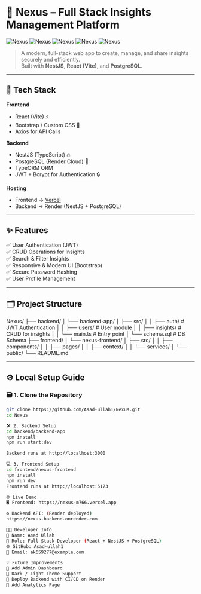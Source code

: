 # 🚀 Nexus – Full Stack Insights Management Platform

![Nexus](https://img.shields.io/badge/Frontend-React-blue)
![Nexus](https://img.shields.io/badge/Backend-NestJS-red)
![Nexus](https://img.shields.io/badge/Database-PostgreSQL-blue)
![Nexus](https://img.shields.io/badge/Hosted%20on-Vercel-black)
![Nexus](https://img.shields.io/badge/API%20Hosted%20on-Render-green)

> A modern, full-stack web app to create, manage, and share insights securely and efficiently.  
> Built with **NestJS**, **React (Vite)**, and **PostgreSQL**.

---

## 🧩 Tech Stack

**Frontend**
- React (Vite) ⚡  
- Bootstrap / Custom CSS 🎨  
- Axios for API Calls  

**Backend**
- NestJS (TypeScript) 🔥  
- PostgreSQL (Render Cloud) 🐘  
- TypeORM ORM  
- JWT + Bcrypt for Authentication 🔒  

**Hosting**
- Frontend → [Vercel](https://nexus-m766.vercel.app)  
- Backend → Render (NestJS + PostgreSQL)

---

## ✨ Features

✅ User Authentication (JWT)  
✅ CRUD Operations for Insights  
✅ Search & Filter Insights  
✅ Responsive & Modern UI (Bootstrap)  
✅ Secure Password Hashing  
✅ User Profile Management  

---

## 🗂️ Project Structure


Nexus/
├── backend/
│ └── backend-app/
│ ├── src/
│ │ ├── auth/ # JWT Authentication
│ │ ├── users/ # User module
│ │ ├── insights/ # CRUD for insights
│ │ └── main.ts # Entry point
│ └── schema.sql # DB Schema
├── frontend/
│ └── nexus-frontend/
│ ├── src/
│ │ ├── components/
│ │ ├── pages/
│ │ ├── context/
│ │ └── services/
│ └── public/
└── README.md


---

## ⚙️ Local Setup Guide

### 🗃️ 1. Clone the Repository
```bash
git clone https://github.com/Asad-ullah1/Nexus.git
cd Nexus

🛠️ 2. Backend Setup
cd backend/backend-app
npm install
npm run start:dev

Backend runs at http://localhost:3000

💻 3. Frontend Setup
cd frontend/nexus-frontend
npm install
npm run dev
Frontend runs at http://localhost:5173

🌐 Live Demo
🖥️ Frontend: https://nexus-m766.vercel.app

⚙️ Backend API: (Render deployed)
https://nexus-backend.onrender.com

🧑‍💻 Developer Info
👤 Name: Asad Ullah
💼 Role: Full Stack Developer (React + NestJS + PostgreSQL)
🌐 GitHub: Asad-ullah1
📧 Email: ak659277@example.com 

💡 Future Improvements
🔹 Add Admin Dashboard
🔹 Dark / Light Theme Support
🔹 Deploy Backend with CI/CD on Render
🔹 Add Analytics Page

